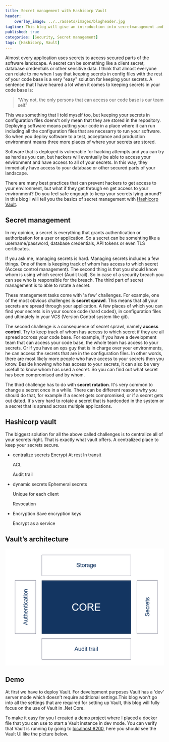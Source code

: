 ```yaml
---
title: Secret management with Hashicorp Vault
header:
    overlay_image: ../../assets/images/blogheader.jpg
tagline: This blog will give an introduction into secretmanagement and how you can use Hashicorp Vault with .Net Core 
published: true
categories: [Security, Secret management]
tags: [Hashicorp, Vault]
---
```



Almost every application uses secrets to access secured parts of the software landscape. A secret can be something like a client secret, database credentials or other sensitive data. I think that almost everyone can relate to me when I say that keeping secrets in config files with the rest of your code base is a very "easy" solution for keeping your secrets. A sentence that I have heared a lot when it comes to keeping secrets in your code base is:

> 'Why not, the only persons that can access our code base is our team self.'

This was something that I told myself too, but keeping your secrets in configuration files doens't only mean that they are stored in the repository. Deploying software means putting your code in a place where it can run including all the configuration files that are necesarry to run your software. So when you deploy software to a test, acceptance and production environment means three more places of where your secrets are stored.

Software that is deployed is vulnerable for hacking attempts and you can try as hard as you can, but hackers will eventually be able to access your environment and have access to all of your secrets. In this way, they immediatly have access to your database or other secured parts of your landscape.

There are many best practices that can prevent hackers to get access to your environment, but what if they get through en get access to your environment? Do you feel safe engough to keep your secrets lying around? In this blog I will tell you the basics of secret management with [Hashicorp Vault](https://www.vaultproject.io/).

## Secret management

In my opinion, a secret is everything that grants authentication or authorization for a user or application. So a secret can be somehting like a username/password, database credentials, API tokens or even TLS certificates.

If you ask me, managing secrets is hard. Managing secrets includes a few things. One of them is keeping track of whom has access to which secret (Access control management). The second thing is that you should know whom is using which secret (Audit trail). So in case of a security breach you can see who is responsible for the breach. The third part of secret management is to able to rotate a secret.

These management tasks come with 'a few' challenges. For example, one of the most obvious challenges is __secret sprawl__. This means that all your secrets are spread through your application. A few places of which you can find your secrets is in your source code (hard coded), in configuration files and ultimately in your VCS (Version Control system like git).

The second challenge is a consequence of secret sprawl, namely __access control__. Try to keep track of whom has access to which secret if they are all spread accross your code base. For example, if you have a development team that can access your code base, the whole team has access to your secrets. Or if you have an ops guy that is in charge over your environments, he can access the secrets that are in the configuration files. In other words, there are most likely more people who have access to your secrets then you know. Beside knowing who has access to your secrets, it can also be very usefull to know whom has used a secret. So you can find out what secret has been compromised and by whom. 

The third challenge has to do with __secret rotation__. It's very common to change a secret once in a while. There can be different reasons why you should do that, for example if a secret gets compromised, or if a secret gets out dated. It's very hard to rotate a secret that is hardcoded in the system or a secret that is spread across multiple applications.

## Hashicorp vault 

The biggest solution for all the above called challenges is to centralize all of your secrets right. That is exactly what vault offers. A centralized place to keep your secrets secure.



- centralize secrets
    Encrypt 
        At rest
        In transit

    ACL

    Audit trail

- dynamic secrets
    Ephemeral secrets

    Unique for each client

    Revocation

- Encryption
    Save encryption keys

    Encrypt as a service


## Vault’s architecture

![alt text](../assets/images/2020/HashicorpVault/architecture.png "Vault architecture")

## Demo

At first we have to deploy Vault. For development purposes Vault has a 'dev' server mode which doesn't require additional settings.This blog won't go into all the settings that are required for setting up Vault, this blog will fully focus on the use of Vault in .Net Core.

To make it easy for you I created a [demo project](https://github.com/tom171296/SecretManagement-Vault) where I placed a docker file that you can use to start a Vault instance in dev mode. You can verify that Vault is running by going to [localhost:8200](http://localhost:8200), here you should see the Vault UI like the picture below.
